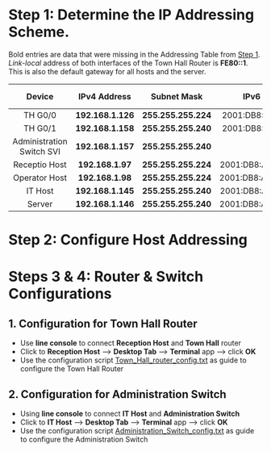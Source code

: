# Step 1: Determine the IP Addressing Scheme.

Bold entries are data that were missing in the Addressing Table from [Step 1](tasks.md).<br>
*Link-local* address of both interfaces of the Town Hall Router is **FE80::1**. This is also the default gateway for all hosts and the server.

|Device|IPv4 Address|Subnet Mask|IPv6 Address|Default Gateway|
|:---:|:---:|:---:|:---:|:---:|
|TH G0/0|**192.168.1.126**|**255.255.255.224**|2001:DB8:ACAD:A::1/64||
|TH G0/1|**192.168.1.158**|**255.255.255.240**|2001:DB8:ACAD:B::1/64||
|Administration Switch SVI|**192.168.1.157**|**255.255.255.240**||**192.168.1.158**|
|Receptio Host|**192.168.1.97**|**255.255.255.224**|2001:DB8:ACAD:A::FF/64|**192.168.1.126**|
|Operator Host|**192.168.1.98**|**255.255.255.224**|2001:DB8:ACAD:A::15/64|**192.168.1.126**|
|IT Host|**192.168.1.145**|**255.255.255.240**|2001:DB8:ACAD:B::FF/64|**192.168.1.158**|
|Server|**192.168.1.146**|**255.255.255.240**|2001:DB8:ACAD:B::15/64|**192.168.1.158**|

# Step 2: Configure Host Addressing

# Steps 3 & 4: Router & Switch Configurations

## 1. Configuration for Town Hall Router
- Use **line console** to connect **Reception Host** and **Town Hall** router
- Click to **Reception Host** --> **Desktop Tab** --> **Terminal** app --> click **OK**
- Use the configuration script [Town_Hall_router_config.txt](Town_Hall_router_config.txt) as guide to configure the Town Hall Router

## 2. Configuration for Administration Switch
- Using **line console** to connect **IT Host** and **Administration Switch**
- Click to **IT Host** --> **Desktop Tab** --> **Terminal** app --> click **OK**
- Use the configuration script [Administration_Switch_config.txt](Administration_Switch_config.txt) as guide to configure the Administration Switch





